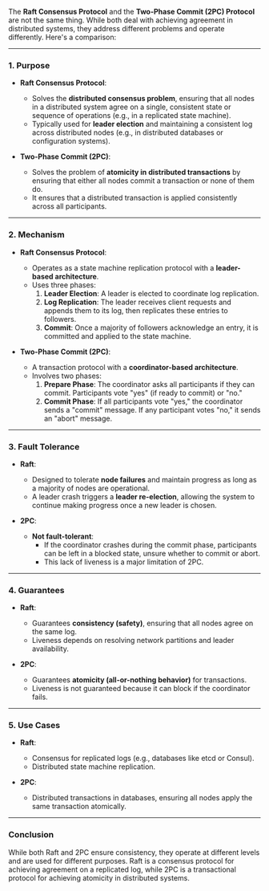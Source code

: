 The **Raft Consensus Protocol** and the **Two-Phase Commit (2PC) Protocol** are not the same thing. While both deal with achieving agreement in distributed systems, they address different problems and operate differently. Here's a comparison:

---

### **1. Purpose**

- **Raft Consensus Protocol**:
  - Solves the **distributed consensus problem**, ensuring that all nodes in a distributed system agree on a single, consistent state or sequence of operations (e.g., in a replicated state machine).
  - Typically used for **leader election** and maintaining a consistent log across distributed nodes (e.g., in distributed databases or configuration systems).

- **Two-Phase Commit (2PC)**:
  - Solves the problem of **atomicity in distributed transactions** by ensuring that either all nodes commit a transaction or none of them do.
  - It ensures that a distributed transaction is applied consistently across all participants.

---

### **2. Mechanism**

- **Raft Consensus Protocol**:
  - Operates as a state machine replication protocol with a **leader-based architecture**.
  - Uses three phases:
    1. **Leader Election**: A leader is elected to coordinate log replication.
    2. **Log Replication**: The leader receives client requests and appends them to its log, then replicates these entries to followers.
    3. **Commit**: Once a majority of followers acknowledge an entry, it is committed and applied to the state machine.

- **Two-Phase Commit (2PC)**:
  - A transaction protocol with a **coordinator-based architecture**.
  - Involves two phases:
    1. **Prepare Phase**: The coordinator asks all participants if they can commit. Participants vote "yes" (if ready to commit) or "no."
    2. **Commit Phase**: If all participants vote "yes," the coordinator sends a "commit" message. If any participant votes "no," it sends an "abort" message.

---

### **3. Fault Tolerance**

- **Raft**:
  - Designed to tolerate **node failures** and maintain progress as long as a majority of nodes are operational.
  - A leader crash triggers a **leader re-election**, allowing the system to continue making progress once a new leader is chosen.

- **2PC**:
  - **Not fault-tolerant**:
    - If the coordinator crashes during the commit phase, participants can be left in a blocked state, unsure whether to commit or abort.
    - This lack of liveness is a major limitation of 2PC.

---

### **4. Guarantees**

- **Raft**:
  - Guarantees **consistency (safety)**, ensuring that all nodes agree on the same log.
  - Liveness depends on resolving network partitions and leader availability.

- **2PC**:
  - Guarantees **atomicity (all-or-nothing behavior)** for transactions.
  - Liveness is not guaranteed because it can block if the coordinator fails.

---

### **5. Use Cases**

- **Raft**:
  - Consensus for replicated logs (e.g., databases like etcd or Consul).
  - Distributed state machine replication.

- **2PC**:
  - Distributed transactions in databases, ensuring all nodes apply the same transaction atomically.

---

### **Conclusion**
While both Raft and 2PC ensure consistency, they operate at different levels and are used for different purposes. Raft is a consensus protocol for achieving agreement on a replicated log, while 2PC is a transactional protocol for achieving atomicity in distributed systems. 
